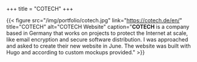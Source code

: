 +++
title = "COTECH"
+++

{{< figure src="/img/portfolio/cotech.jpg" link="https://cotech.de/en/" title="COTECH" alt="COTECH Website" caption="**COTECH** is a company based in Germany that works on projects to protect the Internet at scale, like email encryption and secure software distribution. I was approached and asked to create their new website in June. The website was built with Hugo and according to custom mockups provided." >}}

